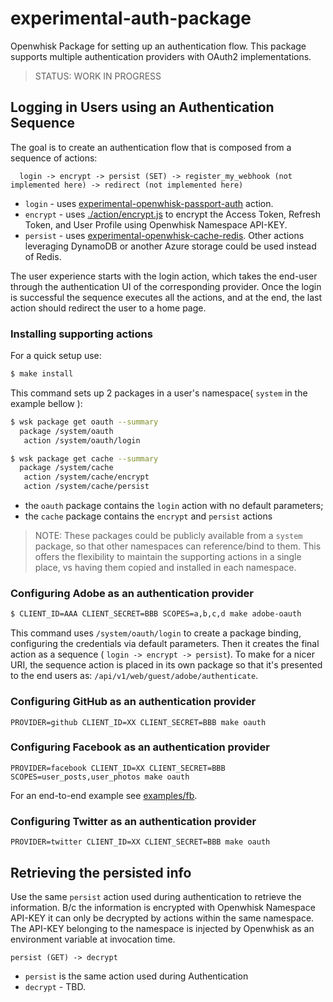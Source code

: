 # experimental-auth-package
Openwhisk Package for setting up an authentication flow.
This package supports multiple authentication providers with OAuth2 implementations.

> STATUS: WORK IN PROGRESS

## Logging in Users using an Authentication Sequence

The goal is to create an authentication flow that is composed from a sequence of actions:

```
  login -> encrypt -> persist (SET) -> register_my_webhook (not implemented here) -> redirect (not implemented here)
```

* `login` - uses [experimental-openwhisk-passport-auth](https://git.corp.adobe.com/bladerunner/experimental-openwhisk-passport-auth) action.
* `encrypt` - uses [./action/encrypt.js](action/encrypt.js) to encrypt the Access Token, Refresh Token, and User Profile using Openwhisk Namespace API-KEY.
* `persist` - uses [experimental-openwhisk-cache-redis](https://git.corp.adobe.com/bladerunner/experimental-openwhisk-cache-redis). Other actions leveraging DynamoDB or another Azure storage could be used instead of Redis.

The user experience starts with the login action, which takes the end-user through the authentication UI of the corresponding provider. Once the login is successful the sequence executes all the actions, and at the end, the last action should redirect the user to a home page.

### Installing supporting actions

For a quick setup use:

```bash
$ make install
```

This command sets up 2 packages in a user's namespace( `system` in the example bellow ):

```bash
$ wsk package get oauth --summary
  package /system/oauth
   action /system/oauth/login

$ wsk package get cache --summary
  package /system/cache
   action /system/cache/encrypt
   action /system/cache/persist
```

* the `oauth` package contains the `login` action with no default parameters;
* the `cache` package contains the `encrypt` and `persist` actions

> NOTE: These packages could be publicly available from a `system` package,
so that other namespaces can reference/bind to them. This offers the flexibility to
maintain the supporting actions in a single place, vs having them copied and installed
in each namespace.

### Configuring Adobe as an authentication provider

```bash
$ CLIENT_ID=AAA CLIENT_SECRET=BBB SCOPES=a,b,c,d make adobe-oauth
```

This command uses `/system/oauth/login` to create a package binding,
configuring the credentials via default parameters. Then it creates the final action as a sequence ( `login -> encrypt -> persist`). To make for a nicer URI, the sequence action is placed in its own package so that it's presented to the end users as: `/api/v1/web/guest/adobe/authenticate`.

### Configuring GitHub as an authentication provider

```make
PROVIDER=github CLIENT_ID=XX CLIENT_SECRET=BBB make oauth
```

### Configuring Facebook as an authentication provider

```make
PROVIDER=facebook CLIENT_ID=XX CLIENT_SECRET=BBB SCOPES=user_posts,user_photos make oauth
```

For an end-to-end example see [examples/fb](examples/fb/).

### Configuring Twitter as an authentication provider

```make
PROVIDER=twitter CLIENT_ID=XX CLIENT_SECRET=BBB make oauth
```

## Retrieving the persisted info

Use the same `persist` action used during authentication to retrieve the information. B/c the information is encrypted with Openwhisk Namespace API-KEY it can only be decrypted by actions within the same namespace. The API-KEY belonging to the namespace is injected by Openwhisk as an environment variable at invocation time.

```
persist (GET) -> decrypt
```
* `persist` is the same action used during Authentication
* `decrypt` - TBD.
